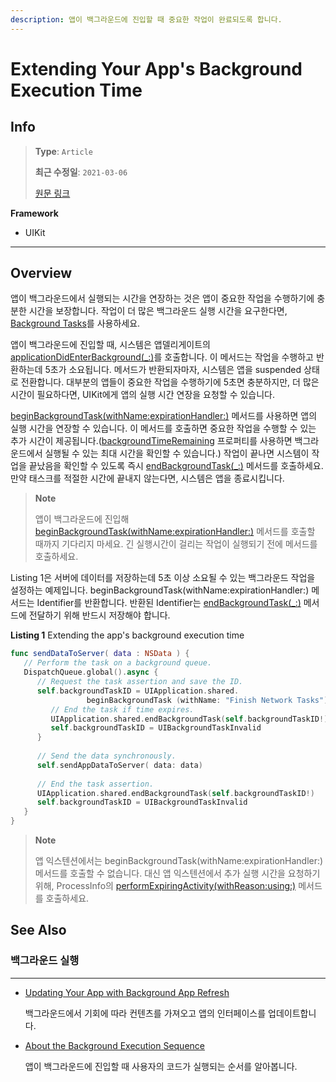 ```yaml
---
description: 앱이 백그라운드에 진입할 때 중요한 작업이 완료되도록 합니다.
---
```


# Extending Your App's Background Execution Time

## Info
> **Type**: `Article`
>
> **최근 수정일**: `2021-03-06`
>
> [원문 링크](https://developer.apple.com/documentation/uikit/app_and_environment/scenes/preparing_your_ui_to_run_in_the_background/extending_your_app_s_background_execution_time)

**Framework**

- UIKit

---

## Overview

앱이 백그라운드에서 실행되는 시간을 연장하는 것은 앱이 중요한 작업을 수행하기에 충분한 시간을 보장합니다. 작업이 더 많은 백그라운드 실행 시간을 요구한다면, [Background Tasks](https://developer.apple.com/documentation/backgroundtasks)를 사용하세요.

앱이 백그라운드에 진입할 때, 시스템은 앱델리게이트의 [applicationDidEnterBackground(_:)](https://developer.apple.com/documentation/uikit/uiapplicationdelegate/1622997-applicationdidenterbackground)를 호출합니다. 이 메서드는 작업을 수행하고 반환하는데 5초가 소요됩니다. 메서드가 반환되자마자, 시스템은 앱을 suspended 상태로 전환합니다. 대부분의 앱들이 중요한 작업을 수행하기에 5초면 충분하지만, 더 많은 시간이 필요하다면, UIKit에게 앱의 실행 시간 연장을 요청할 수 있습니다.

[beginBackgroundTask(withName:expirationHandler:)](https://developer.apple.com/documentation/uikit/uiapplication/1623051-beginbackgroundtask) 메서드를 사용하면 앱의 실행 시간을 연장할 수 있습니다. 이 메서드를 호출하면 중요한 작업을 수행할 수 있는 추가 시간이 제공됩니다.([backgroundTimeRemaining](https://developer.apple.com/documentation/uikit/uiapplication/1623029-backgroundtimeremaining) 프로퍼티를 사용하면 백그라운드에서 실행될 수 있는 최대 시간을 확인할 수 있습니다.) 작업이 끝나면 시스템이 작업을 끝났음을 확인할 수 있도록 즉시 [endBackgroundTask(_:)](https://developer.apple.com/documentation/uikit/uiapplication/1622970-endbackgroundtask) 메서드를 호출하세요. 만약 태스크를 적절한 시간에 끝내지 않는다면, 시스템은 앱을 종료시킵니다.

> **Note**
>
> 앱이 백그라운드에 진입해 [beginBackgroundTask(withName:expirationHandler:)](https://developer.apple.com/documentation/uikit/uiapplication/1623051-beginbackgroundtask) 메서드를 호출할 때까지 기다리지 마세요. 긴 실행시간이 걸리는 작업이 실행되기 전에 메서드를 호출하세요.

Listing 1은 서버에 데이터를 저장하는데 5초 이상 소요될 수 있는 백그라운드 작업을 설정하는 예제입니다. beginBackgroundTask(withName:expirationHandler:) 메서드는 Identifier를 반환합니다. 반환된 Identifier는 [endBackgroundTask(_:)](https://developer.apple.com/documentation/uikit/uiapplication/1622970-endbackgroundtask) 메서드에 전달하기 위해 반드시 저장해야 합니다.

**Listing 1** Extending the app's background execution time

```swift
func sendDataToServer( data : NSData ) {
   // Perform the task on a background queue.
   DispatchQueue.global().async {
      // Request the task assertion and save the ID.
      self.backgroundTaskID = UIApplication.shared.
                 beginBackgroundTask (withName: "Finish Network Tasks") {
         // End the task if time expires.
         UIApplication.shared.endBackgroundTask(self.backgroundTaskID!)
         self.backgroundTaskID = UIBackgroundTaskInvalid
      }
            
      // Send the data synchronously.
      self.sendAppDataToServer( data: data)
            
      // End the task assertion.
      UIApplication.shared.endBackgroundTask(self.backgroundTaskID!)
      self.backgroundTaskID = UIBackgroundTaskInvalid
   }
}
```

> **Note**
>
> 앱 익스텐션에서는 beginBackgroundTask(withName:expirationHandler:) 메서드를 호출할 수 없습니다. 대신 앱 익스텐션에서 추가 실행 시간을 요청하기 위해, ProcessInfo의 [performExpiringActivity(withReason:using:)](https://developer.apple.com/documentation/foundation/processinfo/1617030-performexpiringactivity) 메서드를 호출하세요.

## See Also

### 백그라운드 실행

---

- [Updating Your App with Background App Refresh](https://developer.apple.com/documentation/uikit/app_and_environment/scenes/preparing_your_ui_to_run_in_the_background/updating_your_app_with_background_app_refresh)

  백그라운드에서 기회에 따라 컨텐츠를 가져오고 앱의 인터페이스를 업데이트합니다.

- [About the Background Execution Sequence](https://developer.apple.com/documentation/uikit/app_and_environment/scenes/preparing_your_ui_to_run_in_the_background/about_the_background_execution_sequence)

  앱이 백그라운드에 진입할 때 사용자의 코드가 실행되는 순서를 알아봅니다.